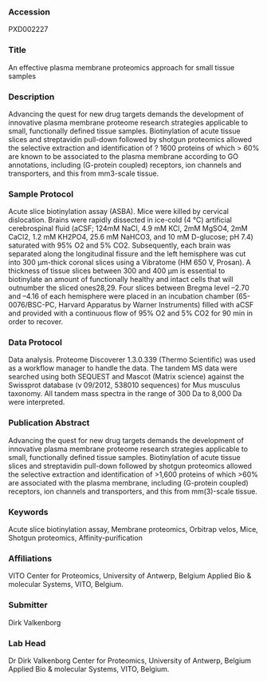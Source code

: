 ### Accession
PXD002227

### Title
An effective plasma membrane proteomics approach for small tissue samples

### Description
Advancing the quest for new drug targets demands the development of innovative plasma membrane proteome research strategies applicable to small, functionally defined tissue samples. Biotinylation of acute tissue slices and streptavidin pull-down followed by shotgun proteomics allowed the selective extraction and identification of ? 1600 proteins of which > 60% are known to be associated to the plasma membrane according to GO annotations, including (G-protein coupled) receptors, ion channels and transporters, and this from mm3-scale tissue.

### Sample Protocol
Acute slice biotinylation assay (ASBA). Mice were killed by cervical dislocation. Brains were rapidly dissected in ice-cold (4 °C) artificial cerebrospinal fluid (aCSF; 124mM NaCl, 4.9 mM KCl, 2mM MgSO4, 2mM CaCl2, 1.2 mM KH2PO4, 25.6 mM NaHCO3, and 10 mM D-glucose; pH 7.4) saturated with 95% O2 and 5% CO2. Subsequently, each brain was separated along the longitudinal fissure and the left hemisphere was cut into 300 µm-thick coronal slices using a Vibratome (HM 650 V, Prosan). A thickness of tissue slices between 300 and 400 µm is essential to biotinylate an amount of functionally healthy and intact cells that will outnumber the sliced ones28,29. Four slices between Bregma level –2.70 and –4.16 of each hemisphere were placed in an incubation chamber (65-0076/BSC-PC, Harvard Apparatus by Warner Instruments) filled with aCSF and provided with a continuous flow of 95% O2 and 5% CO2 for 90 min in order to recover.

### Data Protocol
Data analysis. Proteome Discoverer 1.3.0.339 (Thermo Scientific) was used as a workflow manager to handle the data. The tandem MS data were searched using both SEQUEST and Mascot (Matrix science) against the Swissprot database (v 09/2012, 538010 sequences) for Mus musculus taxonomy. All tandem mass spectra in the range of 300 Da to 8,000 Da were interpreted.

### Publication Abstract
Advancing the quest for new drug targets demands the development of innovative plasma membrane proteome research strategies applicable to small, functionally defined tissue samples. Biotinylation of acute tissue slices and streptavidin pull-down followed by shotgun proteomics allowed the selective extraction and identification of &gt;1,600 proteins of which &gt;60% are associated with the plasma membrane, including (G-protein coupled) receptors, ion channels and transporters, and this from mm(3)-scale tissue.

### Keywords
Acute slice biotinylation assay, Membrane proteomics, Orbitrap velos, Mice, Shotgun proteomics, Affinity-purification

### Affiliations
VITO
Center for Proteomics, University of Antwerp, Belgium Applied Bio & molecular Systems, VITO, Belgium.

### Submitter
Dirk Valkenborg

### Lab Head
Dr Dirk Valkenborg
Center for Proteomics, University of Antwerp, Belgium Applied Bio & molecular Systems, VITO, Belgium.


